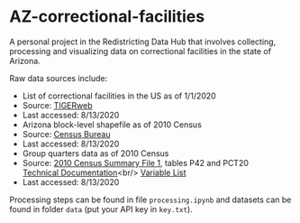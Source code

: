 # AZ-correctional-facilities

A personal project in the Redistricting Data Hub that involves collecting, processing and visualizing data on correctional facilities in the state of Arizona. 

Raw data sources include: 
- List of correctional facilities in the US as of 1/1/2020 
 - Source: [TIGERweb](https://tigerweb.geo.census.gov/tigerwebmain/Files/bvp20/tigerweb_bvp20_prisons_us.html) 
 - Last accessed: 8/13/2020
- Arizona block-level shapefile as of 2010 Census
 - Source: [Census Bureau](https://catalog.data.gov/dataset/tiger-line-shapefile-2017-2010-state-arizona-2010-census-block-state-based)
 -	Last accessed: 8/13/2020
-	Group quarters data as of 2010 Census 
 -	Source: [2010 Census Summary File 1](https://api.census.gov/data/2010/dec/sf1?), tables P42 and PCT20<br/>
    [Technical Documentation](https://www2.census.gov/programs-surveys/decennial/2010/technical-documentation/complete-tech-docs/summary-file/sf1.pdf?)<br/>
    [Variable List](https://api.census.gov/data/2010/dec/sf1/variables.html)
 - Last accessed: 8/13/2020
  
Processing steps can be found in file `processing.ipynb` and datasets can be found in folder `data` (put your API key in `key.txt`).
